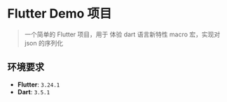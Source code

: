 # Flutter Demo 项目

> 一个简单的 Flutter 项目，用于 体验 dart 语言新特性 macro 宏，实现对 json 的序列化

## 环境要求

- **Flutter**: `3.24.1`
- **Dart**: `3.5.1`